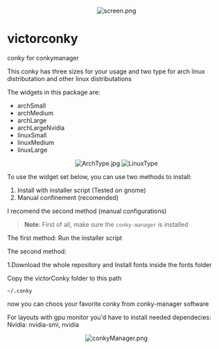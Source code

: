 <div align="center" class="tip" markdown="1" style>

![screen.png](screenshots/screen.png)
</div>

# victorconky
conky for conkymanager

This conky has three sizes for your usage and two type for arch linux distributation and other linux distributations

The widgets in this package are:

* archSmall
* archMedium
* archLarge
* archLargeNvidia
* linuxSmall
* linuxMedium
* linuxLarge

<div align="center" class="tip" markdown="1" style>

![ArchType.jpg](screenshots/ArchType.jpg)
![LinuxType](screenshots/LinuxType.jpg)

</div>

To use the widget set below, you can use two methods to install:
1. Install with installer script (Tested on gnome)
2. Manual confinement (recomended)

I recomend the second method (manual configurations)

> **Note**: First of all, make sure the `conky-manager` is installed

The first method:
Run the installer script

The second method:

1.Download the whole repository and Install fonts inside the fonts folder

Copy the victorConky folder to this path

```
~/.conky 
```
now you can choos your favorite conky from conky-manager software

For layouts with gpu monitor you'd have to install needed dependecies:
Nvidia: nvidia-smi, nvidia

<div align="center" class="tip" markdown="1" style>

![conkyManager.png](screenshots/conkyManager.png)
</div>
